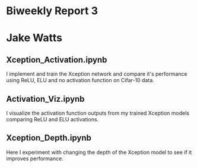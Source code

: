 # Biweekly Report 3
# Jake Watts

## Xception_Activation.ipynb
I implement and train the Xception network and compare it's performance using ReLU, ELU and no activation function on Cifar-10 data.

## Activation_Viz.ipynb
I visualize the activation function outputs from my trained Xception models comparing ReLU and ELU activations.

## Xception_Depth.ipynb
Here I experiment with changing the depth of the Xception model to see if it improves performance.
